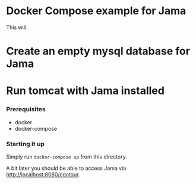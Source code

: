 # Docker Compose example for Jama

This will:

 # Create an empty mysql database for Jama
 # Run tomcat with Jama installed

### Prerequisites

 * docker
 * docker-compose

### Starting it up

Simply run ```docker-compose up``` from this directory. 

A bit later you should be able to access Jama via [http://localhost:8080/contour]().
